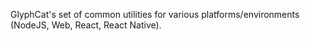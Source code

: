 GlyphCat's set of common utilities for various platforms/environments (NodeJS, Web, React, React Native).

